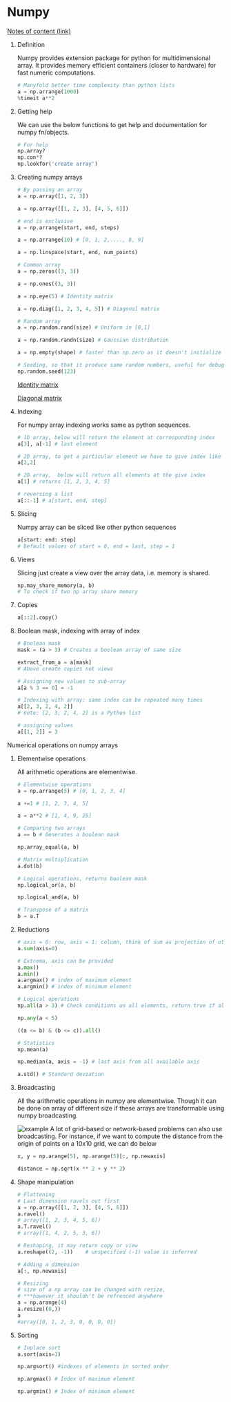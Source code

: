# Numpy

[Notes of content (link)](http://www.scipy-lectures.org/intro/numpy/index.html)

1. Definition

    Numpy provides extension package for python for multidimensional array. It provides memory efficient containers (closer to hardware) for fast numeric computations.

    ```python
    # Manyfold better time complexity than python lists
    a = np.arrange(1000)
    %timeit a**2
    ```

2. Getting help

    We can use the below functions to get help and documentation for numpy fn/objects.
    ```python
    # For help
    np.array?
    np.con*?
    np.lookfor('create array')
    ```

3. Creating numpy arrays
    ```python
    # By passing an array
    a = np.array([1, 2, 3])

    a = np.array([[1, 2, 3], [4, 5, 6]])

    # end is exclusive
    a = np.arrange(start, end, steps)

    a = np.arrange(10) # [0, 1, 2,...., 8, 9]

    a = np.linspace(start, end, num_points)

    # Common array
    a = np.zeros((3, 3))

    a = np.ones((3, 3))

    a = np.eye(5) # Identity matrix

    a = np.diag([1, 2, 3, 4, 5]) # Diagonal matrix

    # Random array
    a = np.random.rand(size) # Uniform in [0,1]

    a = np.random.randn(size) # Gaussian distribution

    a = np.empty(shape) # faster than np.zero as it doesn't initialize each values to zero, left for user.

    # Seeding, so that it produce same random numbers, useful for debugging
    np.random.seed(123)
    ```
    [Identity matrix](https://en.wikipedia.org/wiki/Identity_matrix)

    [Diagonal matrix](https://en.wikipedia.org/wiki/Diagonal_matrix)

4. Indexing

    For numpy array indexing works same as python sequences.
    ```Python
    # 1D array, below will return the element at corresponding index
    a[3], a[-1] # last element

    # 2D array, to get a pirticular element we have to give index like
    a[2,2]

    # 2D array,  below will return all elements at the give index
    a[1] # returns [1, 2, 3, 4, 5]

    # reversing a list
    a[::-1] # a[start, end, step]
    ```

5. Slicing

    Numpy array can be sliced like other python sequences
    ```Python
    a[start: end: step]
    # Default values of start = 0, end = last, step = 1
    ```

6. Views

    Slicing just create a view over the array data, i.e. memory is shared.
    ```Python
    np.may_share_memory(a, b) 
    # To check if two np array share memory
    ```

7. Copies

    ```Python
    a[::2].copy()
    ```

8. Boolean mask, indexing with array of index

    ```Python
    # Boolean mask
    mask = (a > 3) # Creates a boolean array of same size
    
    extract_from_a = a[mask]
    # Above create copies not views

    # Assigning new values to sub-array
    a[a % 3 == 0] = -1

    # Indexing with array: same index can be repeated many times
    a[[2, 3, 2, 4, 2]]  
    # note: [2, 3, 2, 4, 2] is a Python list

    # assigning values
    a[[1, 2]] = 3
    ```

Numerical operations on numpy arrays

1. Elementwise operations

    All arithmetic operations are elementwise.
    ```Python
    # Elementwise operations
    a = np.arrange(5) # [0, 1, 2, 3, 4]

    a +=1 # [1, 2, 3, 4, 5]

    a = a**2 # [1, 4, 9, 25]

    # Comparing two arrays
    a == b # Generates a boolean mask

    np.array_equal(a, b)

    # Matrix multiplication
    a.dot(b)

    # Logical operations, returns boolean mask
    np.logical_or(a, b)

    np.logical_and(a, b)

    # Transpose of a matrix
    b = a.T
    ```

2. Reductions

    ```Python
    # axis = 0: row, axis = 1: column, think of sum as projection of other axis sollapsed on the specified axis
    a.sum(axis=0)

    # Extrema, axis can be provided
    a.max()
    a.min()
    a.argmax() # index of maximum element
    a.argmin() # index of minimum element

    # Logical operations
    np.all(a > 3) # Check conditions on all elements, return true if all are true
    
    np.any(a < 5)
    
    ((a <= b) & (b <= c)).all()
    
    # Statistics
    np.mean(a)

    np.median(a, axis = -1) # last axis from all available axis

    a.std() # Standard deviation
    ```

3. Broadcasting

    All the arithmetic operations in numpy are elementwise. Though it can be done on array of different size if these arrays are transformable using numpy broadcasting.

    ![example](http://www.scipy-lectures.org/_images/numpy_broadcasting.png)
    A lot of grid-based or network-based problems can also use broadcasting. For instance, if we want to compute the distance from the origin of points on a 10x10 grid, we can do below
    ```Python
    x, y = np.arange(5), np.arange(5)[:, np.newaxis]

    distance = np.sqrt(x ** 2 + y ** 2)
    ```

4. Shape manipulation

    ```Python
    # Flattening
    # Last dimension ravels out first
    a = np.array([[1, 2, 3], [4, 5, 6]])
    a.ravel()
    # array([1, 2, 3, 4, 5, 6])
    a.T.ravel()
    # array([1, 4, 2, 5, 3, 6])

    # Reshaping, it may return copy or view
    a.reshape((2, -1))    # unspecified (-1) value is inferred

    # Adding a dimension
    a[:, np.newaxis]

    # Resizing
    # size of a np array can be changed with resize, 
    # ***however it shouldn't be refrenced anywhere
    a = np.arange(4)
    a.resize((8,))
    a
    #array([0, 1, 2, 3, 0, 0, 0, 0])
    ```

5. Sorting

    ```Python
    # Inplace sort
    a.sort(axis=1)

    np.argsort() #indexes of elements in sorted order

    np.argmax() # Index of maximum element

    np.argmin() # Index of minimum element
    ```
